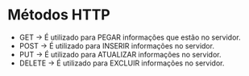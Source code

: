 # Métodos HTTP
- GET -> É utilizado para PEGAR informações que estão no servidor.
- POST -> É utilizado para INSERIR informações no servidor.
- PUT -> É utilizado para ATUALIZAR informações no servidor.
- DELETE -> É utilizado para EXCLUIR informações no servidor.